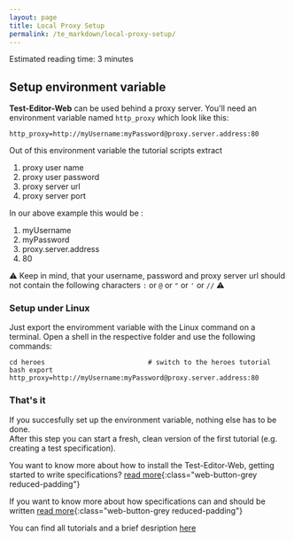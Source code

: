 ```yaml
---
layout: page
title: Local Proxy Setup
permalink: /te_markdown/local-proxy-setup/
---
```


Estimated reading time: 3 minutes


## Setup environment variable
**Test-Editor-Web** can be used behind a proxy server. You'll need an environment variable named `http_proxy` which look like this:

```
http_proxy=http://myUsername:myPassword@proxy.server.address:80
```

Out of this environment variable the tutorial scripts extract
1. proxy user name
2. proxy user password
3. proxy server url
4. proxy server port

In our above example this would be :
1. myUsername
2. myPassword
3. proxy.server.address
4. 80

:warning: Keep in mind, that your username, password and proxy server url should not contain the following characters
`:` or  `@` or `"` or `'` or `//` :warning:


### Setup under Linux
Just export the enviromment variable with the Linux command on a terminal.
Open a shell in the respective folder and use the following commands:

```
cd heroes                          # switch to the heroes tutorial
bash export http_proxy=http://myUsername:myPassword@proxy.server.address:80 
```

### That's it 
If you succesfully set up the environment variable, nothing else has to be done.   
After this step you can start a fresh, clean version of the first tutorial (e.g. creating a test specification).

You want to know more about how to install the Test-Editor-Web, getting started to write specifications? [read more](/te_markdown/local-setup){:class="web-button-grey reduced-padding"}

If you want to know more about how specifications can and should be written [read more](/te_markdown/test-specifications){:class="web-button-grey reduced-padding"}

You can find all tutorials and a brief desription [here](https://github.com/test-editor/tutorials )
